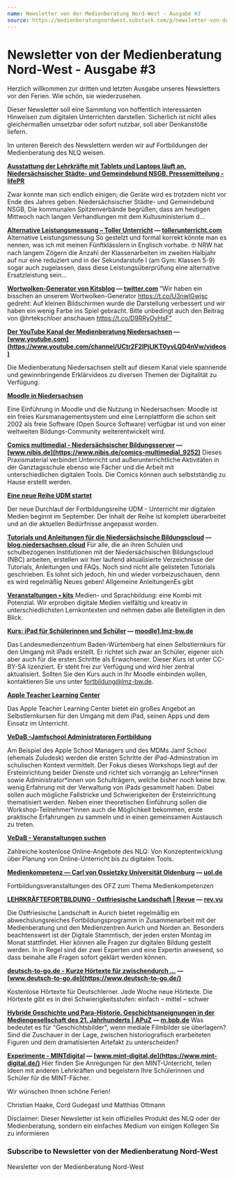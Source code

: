 ```yaml
---
name: Newsletter von der Medienberatung Nord-West - Ausgabe #3
source: https://medienberatungnordwest.substack.com/p/newsletter-von-der-medienberatung-nord-west-ausgabe-3-658782
---
```


# Newsletter von der Medienberatung Nord-West - Ausgabe #3

Herzlich willkommen zur dritten und letzten Ausgabe unseres Newsletters vor den Ferien. Wie schön, sie wiederzusehen.

Dieser Newsletter soll eine Sammlung von hoffentlich interessanten Hinweisen zum digitalen Unterrichten darstellen. Sicherlich ist nicht alles gleichermaßen umsetzbar oder sofort nutzbar, soll aber Denkanstöße liefern.

Im unteren Bereich des Newslettern werden wir auf Fortbildungen der Medienberatung des NLQ weisen.

**[Ausstattung der Lehrkräfte mit Tablets und Laptops läuft an, Niedersächsischer Städte- und Gemeindebund NSGB, Pressemitteilung - lifePR](https://www.lifepr.de/pressemitteilung/niedersaechsischer-staedte-und-gemeindebund-nsgb-hannover/Ausstattung-der-Lehrkraefte-mit-Tablets-und-Laptops-laeuft-an/boxid/853886?utm_campaign=Newsletter%20von%20der%20Medienberatung%20Nord-West&utm_medium=email&utm_source=Revue%20newsletter)**

Zwar konnte man sich endlich einigen; die Geräte wird es trotzdem nicht vor Ende des Jahres geben: Niedersächsischer Städte- und Gemeindebund NSGB, Die kommunalen Spitzenverbände begrüßen, dass am heutigen Mittwoch nach langen Verhandlungen mit dem Kultusministerium d…

**[Alternative Leistungsmessung – Toller Unterricht](https://tollerunterricht.com/2021/06/02/alternative-leistungsmessung/?utm_campaign=Newsletter%20von%20der%20Medienberatung%20Nord-West&utm_medium=email&utm_source=Revue%20newsletter) — [tollerunterricht.com](https://tollerunterricht.com/2021/06/02/alternative-leistungsmessung/)** Alternative Leistungsmessung So gestelzt und formal korrekt könnte man es nennen, was ich mit meinen Fünftklässlern in Englisch vorhabe. 🤓 NRW hat nach langem Zögern die Anzahl der Klassenarbeiten im zweiten Halbjahr auf nur eine reduziert und in der Sekundarstufe I (am Gym: Klassen 5-9) sogar auch zugelassen, dass diese Leistungsüberprüfung eine alternative Ersatzleistung sein…

**[Wortwolken-Generator von Kitsblog](https://twitter.com/kits_blog/status/1406018448036188163?s=20&utm_campaign=Newsletter%20von%20der%20Medienberatung%20Nord-West&utm_medium=email&utm_source=Revue%20newsletter) — [twitter.com](https://twitter.com/kits_blog/status/1406018448036188163?s=20)** “Wir haben ein bisschen an unserem Wortwolken-Generator https://t.co/U3nwlGwjsc gedreht: Auf kleinen Bildschirmen wurde die Darstellung verbessert und wir haben ein wenig Farbe ins Spiel gebracht. Bitte unbedingt auch den Beitrag von @hrtekschloer anschauen https://t.co/D9RRyOyHsF”

**[Der YouTube Kanal der Medienberatung Niedersachsen](https://www.youtube.com/channel/UCtr2F2lPjLlKT0yvLQD4nVw/videos?utm_campaign=Newsletter%20von%20der%20Medienberatung%20Nord-West&utm_medium=email&utm_source=Revue%20newsletter) — [www.youtube.com](https://www.youtube.com/channel/UCtr2F2lPjLlKT0yvLQD4nVw/videos)**

Die Medienberatung Niedersachsen stellt auf diesem Kanal viele spannende und gewinnbringende Erklärvideos zu diversen Themen der Digitalität zu Verfügung.

**[Moodle in Niedersachsen](https://www.medienzentrum-harburg.de/moodle/?utm_campaign=Newsletter%20von%20der%20Medienberatung%20Nord-West&utm_medium=email&utm_source=Revue%20newsletter)**

Eine Einführung in Moodle und die Nutzung in Niedersachsen: Moodle ist ein freies Kursmanagementsystem und eine Lernplattform die schon seit 2002 als freie Software (Open Source Software) verfügbar ist und von einer weltweiten Bildungs-Community weiterentwickelt wird.

**[Comics multimedial - Niedersächsischer Bildungsserver](https://www.nibis.de/comics-multimedial_9252?utm_campaign=Newsletter%20von%20der%20Medienberatung%20Nord-West&utm_medium=email&utm_source=Revue%20newsletter) — [www.nibis.de](https://www.nibis.de/comics-multimedial_9252)** Dieses Praxismaterial verbindet Unterricht und außerunterrichtliche Aktivitäten in der Ganztagsschule ebenso wie Fächer und die Arbeit mit unterschiedlichen digitalen Tools. Die Comics können auch selbstständig zu Hause erstellt werden.

**[Eine neue Reihe UDM startet](https://vedab.de/veranstaltungsdetails.php?utm_campaign=Newsletter%20von%20der%20Medienberatung%20Nord-West&utm_medium=email&utm_source=Revue%20newsletter&vid=124881)**

Der neue Durchlauf der Fortbildungsreihe UDM - Unterricht mir digitalen Medien beginnt im September. Der Inhalt der Reihe ist komplett überarbeitet und an die aktuellen Bedürfnisse angepasst worden.

**[Tutorials und Anleitungen für die Niedersächsische Bildungscloud](https://blog.niedersachsen.cloud/tutorials-und-anleitungen-fur-die-niedersachsische-bildungscloud/?utm_campaign=Newsletter%20von%20der%20Medienberatung%20Nord-West&utm_medium=email&utm_source=Revue%20newsletter) — [blog.niedersachsen.cloud](https://blog.niedersachsen.cloud/tutorials-und-anleitungen-fur-die-niedersachsische-bildungscloud/)** Für alle, die an ihren Schulen und schulbezogenen Institutionen mit der Niedersächsischen Bildungscloud (NBC) arbeiten, erstellen wir hier laufend aktualisierte Verzeichnisse der Tutorials, Anleitungen und FAQs. Noch sind nicht alle gelisteten Tutorials geschrieben. Es lohnt sich jedoch, hin und wieder vorbeizuschauen, denn es wird regelmäßig Neues geben! Allgemeine AnleitungenEs gibt

**[Veranstaltungen • kits](https://kits.blog/veranstaltungen/?utm_campaign=Newsletter%20von%20der%20Medienberatung%20Nord-West&utm_medium=email&utm_source=Revue%20newsletter)** Medien- und Sprachbildung: eine Kombi mit Potenzial. Wir erproben digitale Medien vielfältig und kreativ in unterschiedlichsten Lernkontexten und nehmen dabei alle Beteiligten in den Blick.

**[Kurs: iPad für Schülerinnen und Schüler](https://moodle1.lmz-bw.de/moodle/course/view.php?id=126&utm_campaign=Newsletter%20von%20der%20Medienberatung%20Nord-West&utm_medium=email&utm_source=Revue%20newsletter) — [moodle1.lmz-bw.de](https://moodle1.lmz-bw.de/moodle/course/view.php?id=126)**

Das Landesmedienzentrum Baden-Würtemberg hat einen Selbstlernkurs für den Umgang mit iPads erstellt. Er richtet sich zwar an Schüler, eigener sich aber auch für die ersten Schritte als Erwachsener. Dieser Kurs ist unter CC-BY-SA lizenziert. Er steht frei zur Verfügung und wird hier zentral aktualisiert. Sollten Sie den Kurs auch in Ihr Moodle einbinden wollen, kontaktieren Sie uns unter fortbildung@lmz-bw.de.

**[Apple Teacher Learning Center](https://appleteacher.apple.com/?utm_campaign=Newsletter%20von%20der%20Medienberatung%20Nord-West&utm_medium=email&utm_source=Revue%20newsletter#/home/resources)**

Das Apple Teacher Learning Center bietet ein großes Angebot an Selbstlernkursen für den Umgang mit dem iPad, seinen Apps und dem Einsatz im Unterricht.

**[VeDaB -Jamfschool Administratoren Fortbildung](https://www.vedab.de/veranstaltungsdetails.php?utm_campaign=Newsletter%20von%20der%20Medienberatung%20Nord-West&utm_medium=email&utm_source=Revue%20newsletter&vid=125700)**

Am Beispiel des Apple School Managers und des MDMs Jamf School (ehemals Zuludesk) werden die ersten Schritte der iPad-Adminstration im schulischen Kontext vermittelt. Der Fokus dieses Workshops liegt auf der Ersteinrichtung beider Dienste und richtet sich vorrangig an Lehrer\*innen sowie Administrator\*innen von Schulträgern, welche bisher noch keine bzw. wenig Erfahrung mit der Verwaltung von iPads gesammelt haben. Dabei sollen auch mögliche Fallstricke und Schwierigkeiten der Ersteinrichtung thematisiert werden. Neben einer theoretischen Einführung sollen die Workshop-Teilnehmer\*innen auch die Möglichkeit bekommen, erste praktische Erfahrungen zu sammeln und in einen gemeinsamen Austausch zu treten.

**[VeDaB - Veranstaltungen suchen](https://vedab.de/veran_suche.php?sachgebiet=&schulform=&such=Medienbildung&utm_campaign=Newsletter%20von%20der%20Medienberatung%20Nord-West&utm_medium=email&utm_source=Revue%20newsletter&veranstalter=)**

Zahlreiche kostenlose Online-Angebote des NLQ: Von Konzeptentwicklung über Planung von Online-Unterricht bis zu digitalen Tools.

**[Medienkompetenz — Carl von Ossietzky Universität Oldenburg](https://uol.de/ofz/fortbildungsangebot/faecheruebergreifende-angebote/medienkompetenz-1?utm_campaign=Newsletter%20von%20der%20Medienberatung%20Nord-West&utm_medium=email&utm_source=Revue%20newsletter) — [uol.de](https://uol.de/ofz/fortbildungsangebot/faecheruebergreifende-angebote/medienkompetenz-1?utm_campaign=Newsletter+von+der+Medienberatung+Nord-West&utm_medium=email&utm_source=Revue+newsletter)**

Fortbildungsveranstaltungen des OFZ zum Thema Medienkompetenzen

**[LEHRKRÄFTEFORTBILDUNG - Ostfriesische Landschaft | Revue](http://rev.vu/w2O10v?utm_campaign=Issue&utm_content=share&utm_medium=email&utm_source=Newsletter%20von%20der%20Medienberatung%20Nord-West) — [rev.vu](http://rev.vu/w2O10v?utm_campaign=Issue&utm_content=share&utm_medium=email&utm_source=Newsletter+von+der+Medienberatung+Nord-West)**

Die Ostfriesische Landschaft in Aurich bietet regelmäßig ein abwechslungsreiches Fortbildungsprogramm in Zusammenarbeit mit der Medienberatung und den Medienzentren Aurich und Norden an. Besonders beachtenswert ist der Digitale Stammtisch, der jeden ersten Montag im Monat stattfindet. Hier können alle Fragen zur digitalen Bildung gestellt werden. In in Regel sind der zwei Experten und eine Expertin anwesend, so dass beinahe alle Fragen sofort geklärt werden können.

**[deutsch-to-go.de - Kurze Hörtexte für zwischendurch ...](https://www.deutsch-to-go.de/?utm_campaign=Newsletter%20von%20der%20Medienberatung%20Nord-West&utm_medium=email&utm_source=Revue%20newsletter) — [www.deutsch-to-go.de](https://www.deutsch-to-go.de/)**

Kostenlose Hörtexte für Deutschlerner. Jede Woche neue Hörtexte. Die Hörtexte gibt es in drei Schwierigkeitsstufen: einfach – mittel – schwer

**[Hybride Geschichte und Para-Historie. Geschichtsaneignungen in der Mediengesellschaft des 21. Jahrhunderts | APuZ](https://m.bpb.de/apuz/238839/hybride-geschichte-und-para-historie-geschichtsaneignungen-in-der-mediengesellschaft-des-21-jahrhunderts?utm_campaign=Newsletter%20von%20der%20Medienberatung%20Nord-West&utm_medium=email&utm_source=Revue%20newsletter) — [m.bpb.de](https://m.bpb.de/apuz/238839/hybride-geschichte-und-para-historie-geschichtsaneignungen-in-der-mediengesellschaft-des-21-jahrhunderts)** Was bedeutet es für "Geschichtsbilder", wenn mediale Filmbilder sie überlagern? Sind die Zuschauer in der Lage, zwischen historiografisch erarbeiteten Figuren und dem dramatisierten Artefakt zu unterscheiden?

**[Experimente - MINTdigital](https://www.mint-digital.de/?utm_campaign=Newsletter%20von%20der%20Medienberatung%20Nord-West&utm_medium=email&utm_source=Revue%20newsletter) — [www.mint-digital.de](https://www.mint-digital.de/)** Hier finden Sie Anregungen für den MINT-Unterricht, teilen Ideen mit anderen Lehrkräften und begeistern Ihre Schülerinnen und Schüler für die MINT-Fächer.

Wir wünschen Ihnen schöne Ferien!

Christian Haake, Cord Gudegast und Matthias Ottmann

Disclaimer: Dieser Newsletter ist kein offizielles Produkt des NLQ oder der Medienberatung, sondern ein einfaches Medium von einigen Kollegen Sie zu informieren

### Subscribe to **Newsletter von der Medienberatung Nord-West**

Newsletter von der Medienberatung Nord-West
